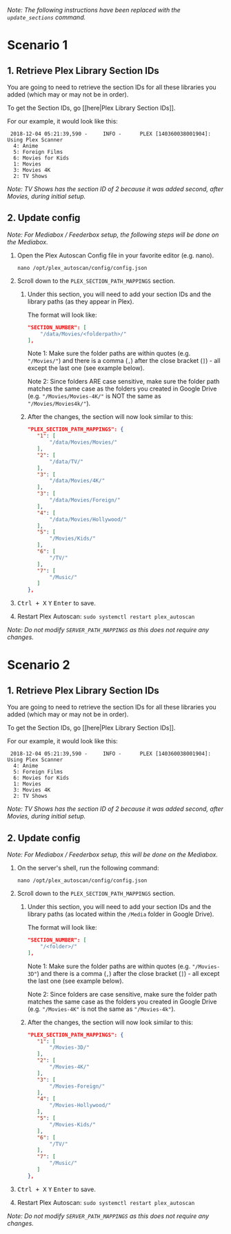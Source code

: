 _Note: The following instructions have been replaced with the `update_sections` command._

# Scenario 1

## 1. Retrieve Plex Library Section IDs

You are going to need to retrieve the section IDs for all these libraries you added (which may or may not be in order). 

To get the Section IDs, go [[here|Plex Library Section IDs]].

For our example, it would look like this:

```
 2018-12-04 05:21:39,590 -     INFO -      PLEX [140360038001904]: Using Plex Scanner
  4: Anime
  5: Foreign Films
  6: Movies for Kids
  1: Movies
  3: Movies 4K
  2: TV Shows
```

_Note: TV Shows has the section ID of 2 because it was added second, after Movies, during initial setup._

## 2. Update config


_Note: For Mediabox / Feederbox setup, the following steps will be done on the Mediabox._

1. Open the Plex Autoscan Config file in your favorite editor (e.g. nano).

    ```
    nano /opt/plex_autoscan/config/config.json
    ```

1. Scroll down to the `PLEX_SECTION_PATH_MAPPINGS` section.

    1. Under this section, you will need to add your section IDs and the library paths (as they appear in Plex).

       The format will look like:

       ```json
       "SECTION_NUMBER": [
           "/data/Movies/<folderpath>/"
       ],
       ```

       Note 1: Make sure the folder paths are within quotes (e.g. `"/Movies/"`) and there is a comma (`,`) after the close bracket (`]`) - all except the last one (see example below).

       Note 2: Since folders ARE case sensitive, make sure the folder path matches the same case as the folders you created in Google Drive (e.g. `"/Movies/Movies-4K/"` is NOT the same as `"/Movies/Movies4k/"`).

    1. After the changes, the section will now look similar to this:

       ```json
       "PLEX_SECTION_PATH_MAPPINGS": {
          "1": [
              "/data/Movies/Movies/"
          ],
          "2": [
              "/data/TV/"
          ],
          "3": [
              "/data/Movies/4K/"
          ],
          "3": [
              "/data/Movies/Foreign/"
          ],
          "4": [
              "/data/Movies/Hollywood/"
          ],
          "5": [
              "/Movies/Kids/"
          ],
          "6": [
              "/TV/"
          ],
          "7": [
              "/Music/"
          ]
       },
       ```

1. <kbd class="platform-all">Ctrl + X</kbd> <kbd class="platform-all">Y</kbd> <kbd class="platform-all">Enter</kbd> to save.


1. Restart Plex Autoscan: `sudo systemctl restart plex_autoscan`


_Note: Do not modify `SERVER_PATH_MAPPINGS` as this does not require any changes._

# Scenario 2

## 1. Retrieve Plex Library Section IDs

You are going to need to retrieve the section IDs for all these libraries you added (which may or may not be in order). 

To get the Section IDs, go [[here|Plex Library Section IDs]].

For our example, it would look like this:

```
 2018-12-04 05:21:39,590 -     INFO -      PLEX [140360038001904]: Using Plex Scanner
  4: Anime
  5: Foreign Films
  6: Movies for Kids
  1: Movies
  3: Movies 4K
  2: TV Shows
```

_Note: TV Shows has the section ID of 2 because it was added second, after Movies, during initial setup._

## 2. Update config

_Note: For Mediabox / Feederbox setup, this will be done on the Mediabox._

1. On the server's shell, run the following command:

    ```
    nano /opt/plex_autoscan/config/config.json
    ```

1. Scroll down to the `PLEX_SECTION_PATH_MAPPINGS` section.

   1. Under this section, you will need to add your section IDs and the library paths (as located within the `/Media` folder in Google Drive).


       The format will look like:

       ```json
       "SECTION_NUMBER": [
           "/<folder>/"
       ],
       ```

       Note 1: Make sure the folder paths are within quotes (e.g. `"/Movies-3D"`) and there is a comma (`,`) after the close bracket (`]`) - all except the last one (see example below).

       Note 2: Since folders are case sensitive, make sure the folder path matches the same case as the folders you created in Google Drive (e.g. `"/Movies-4K"` is not the same as `"/Movies-4k"`).

   1. After the changes, the section will now look similar to this:

       ```json
       "PLEX_SECTION_PATH_MAPPINGS": {
          "1": [
              "/Movies-3D/"
          ],
          "2": [
              "/Movies-4K/"
          ],
          "3": [
              "/Movies-Foreign/"
          ],
          "4": [
              "/Movies-Hollywood/"
          ],
          "5": [
              "/Movies-Kids/"
          ],
          "6": [
              "/TV/"
          ],
          "7": [
              "/Music/"
          ]
       },
       ```

1. <kbd class="platform-all">Ctrl + X</kbd> <kbd class="platform-all">Y</kbd> <kbd class="platform-all">Enter</kbd> to save.


1. Restart Plex Autoscan: `sudo systemctl restart plex_autoscan`


_Note: Do not modify `SERVER_PATH_MAPPINGS` as this does not require any changes._